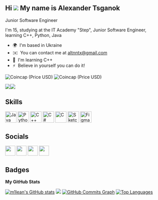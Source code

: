 ## Hi ![](https://user-images.githubusercontent.com/18350557/176309783-0785949b-9127-417c-8b55-ab5a4333674e.gif) My name is Alexander Tsganok 
Junior Software Engineer  

I'm 15, studying at the IT Academy "Step", Junior Software Engineer, learning C++, Python, Java  
* 🌍  I'm based in Ukraine 
* ✉️  You can contact me at [altnntx@gmail.com](mailto:altnntx@gmail.com) 
* 🧠  I'm learning C++ 
*  ⚡  Believe in yourself you can do it!

<img alt="Coincap (Price USD)" src="https://img.shields.io/coincap/price-usd/bitcoin?style=for-the-badge"> 
<img alt="Coincap (Price USD)" src="https://img.shields.io/coincap/price-usd/xrp">

<a href="https://www.github.com/m1lean" target="_blank" rel="noreferrer"><img src="https://img.shields.io/github/followers/m1lean?logo=github&style=for-the-badge&color=0891b2&labelColor=22272e" /></a><a href="https://www.twitter.com/ittsganok" target="_blank" rel="noreferrer"><img src="https://img.shields.io/twitter/follow/ittsganok?logo=twitter&style=for-the-badge&color=0891b2&labelColor=22272e" /></a>
## Skills  
<p align="left"> <a href="https://www.oracle.com/java/" target="_blank" rel="noreferrer"><img src="https://raw.githubusercontent.com/danielcranney/readme-generator/main/public/icons/skills/java-colored.svg" width="36" height="36" alt="Java" /></a> <a href="https://www.python.org/" target="_blank" rel="noreferrer"><img src="https://raw.githubusercontent.com/danielcranney/readme-generator/main/public/icons/skills/python-colored.svg" width="36" height="36" alt="Python" /></a> <a href="https://docs.microsoft.com/en-us/cpp/?view=msvc-170" target="_blank" rel="noreferrer"><img src="https://raw.githubusercontent.com/danielcranney/readme-generator/main/public/icons/skills/cplusplus-colored.svg" width="36" height="36" alt="C++" /></a> <a href="https://docs.microsoft.com/en-us/dotnet/csharp/" target="_blank" rel="noreferrer"><img src="https://raw.githubusercontent.com/danielcranney/readme-generator/main/public/icons/skills/csharp-colored.svg" width="36" height="36" alt="C#" /></a> <a href="https://docs.microsoft.com/en-us/cpp/?view=msvc-170" target="_blank" rel="noreferrer"><img src="https://raw.githubusercontent.com/danielcranney/readme-generator/main/public/icons/skills/c-colored.svg" width="36" height="36" alt="C" /></a> <a href="https://www.sketch.com/" target="_blank" rel="noreferrer"><img src="https://raw.githubusercontent.com/danielcranney/readme-generator/main/public/icons/skills/sketch-colored.svg" width="36" height="36" alt="Sketch" /></a> <a href="https://www.figma.com/" target="_blank" rel="noreferrer"><img src="https://raw.githubusercontent.com/danielcranney/readme-generator/main/public/icons/skills/figma-colored.svg" width="36" height="36" alt="Figma" /></a> </p> 

## Socials
<p align="left"> <a href="https://www.github.com/m1lean" target="_blank" rel="noreferrer"><img src="https://raw.githubusercontent.com/danielcranney/readme-generator/main/public/icons/socials/github.svg" width="32" height="32" /></a> <a href="http://www.instagram.com/m1lean_" target="_blank" rel="noreferrer"><img src="https://raw.githubusercontent.com/danielcranney/readme-generator/main/public/icons/socials/instagram.svg" width="32" height="32" /></a> <a href="https://www.linkedin.com/in/alexander-tsghanok-135424250/" target="_blank" rel="noreferrer"><img src="https://raw.githubusercontent.com/danielcranney/readme-generator/main/public/icons/socials/linkedin.svg" width="32" height="32" /></a> <a href="https://www.twitter.com/ittsganok" target="_blank" rel="noreferrer"><img src="https://raw.githubusercontent.com/danielcranney/readme-generator/main/public/icons/socials/twitter.svg" width="32" height="32" /></a></p>

## Badges

<b>My GitHub Stats</b>

<a href="http://www.github.com/m1lean"><img src="https://github-readme-stats.vercel.app/api?username=m1lean&show_icons=true&hide=&count_private=true&title_color=ffffff&text_color=ffffff&icon_color=0891b2&bg_color=22272e&hide_border=true&show_icons=true" alt="m1lean's GitHub stats" /></a>
<a href="http://www.github.com/m1lean"><img src="https://github-readme-streak-stats.herokuapp.com/?user=m1lean&stroke=ffffff&background=22272e&ring=ffffff&fire=ffffff&currStreakNum=ffffff&currStreakLabel=ffffff&sideNums=ffffff&sideLabels=ffffff&dates=ffffff&hide_border=true" /></a>
<a href="http://www.github.com/m1lean"><img src="https://github-readme-activity-graph.cyclic.app/graph?username=m1lean&bg_color=22272e&color=ffffff&line=0891b2&point=ffffff&area_color=22272e&area=true&hide_border=true&custom_title=GitHub%20Commits%20Graph" alt="GitHub Commits Graph" /></a>
<a href="https://github.com/m1lean" align="left"><img src="https://github-readme-stats.vercel.app/api/top-langs/?username=m1lean&langs_count=10&title_color=ffffff&text_color=ffffff&icon_color=0891b2&bg_color=22272e&hide_border=true&locale=en&custom_title=Top%20%Languages" alt="Top Languages" /></a>
